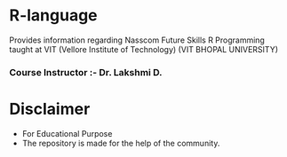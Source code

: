 # R-language

Provides information regarding Nasscom Future Skills R Programming taught at VIT (Vellore Institute of Technology)
(VIT BHOPAL UNIVERSITY)


### Course Instructor :- Dr. Lakshmi D. 


# Disclaimer
* For Educational Purpose 
* The repository is made for the help of the community.
